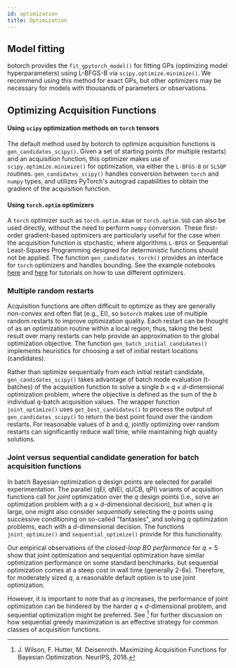 ```yaml
---
id: optimization
title: Optimization
---
```


## Model fitting

botorch provides the `fit_gpytorch_model()` for fitting GPs (optimizing model
hyperparameters) using L-BFGS-B via `scipy.optimize.minimize()`. We recommend
using this method for exact GPs, but other optimizers may be necessary for models
with thousands of parameters or observations.

## Optimizing Acquisition Functions

#### Using `scipy` optimization methods on `torch` tensors

The default method used by botorch to optimize acquisition functions is
`gen_candidates_scipy()`. Given a set of starting points (for multiple restarts)
and an acquisition function, this optimizer makes use of `scipy.optimize.minimize()`
for optimization, via either the `L-BFGS-B` or `SLSQP` routines. `gen_candidates_scipy()`
handles conversion between `torch` and `numpy` types, and utilizes PyTorch's
autograd capabilities to obtain the gradient of the acquisition function.

#### Using `torch.optim` optimizers

A `torch` optimizer such as `torch.optim.Adam` or `torch.optim.SGD` can also be
used directly, without the need to perform `numpy` conversion. These first-order
gradient-based optimizers are particularly useful for the case when the
acquisition function is stochastic, where algorithms `L-BFGS` or Sequential
Least-Squares Programming designed for deterministic functions should not be
applied. The function `gen_candidates_torch()` provides an interface for `torch`
optimizers and handles bounding. See the example notebooks
[here](../tutorials/compare_mc_analytic_acquisition) and
[here](../tutorials/optimize_stochastic) for tutorials on how to use different optimizers.

### Multiple random restarts

Acquisition functions are often difficult to optimize as they are generally
non-convex and often flat (e.g., EI), so `botorch` makes use of multiple random
restarts to improve optimization quality. Each restart can be thought of as an
optimization routine within a local region; thus, taking the best result over
many restarts can help provide an approximation to the global optimization
objective. The function `gen_batch_initial_candidates()` implements heuristics
for choosing a set of initial restart locations (candidates).

Rather than optimize sequentially from each initial restart
candidate, `gen_candidates_scipy()` takes advantage of batch mode
evaluation (t-batches) of the acquisition function to solve a single
$b \times q \times d$-dimensional optimization problem, where the objective is
defined as the sum of the $b$ individual q-batch acquisition values.
The wrapper function `joint_optimize()` uses `get_best_candidates()` to process the
output of `gen_candidates_scipy()` to return the best point found over the random
restarts. For reasonable values of $b$ and $q$, jointly optimizing over random
restarts can significantly reduce wall time, while maintaining high quality
solutions.

### Joint versus sequential candidate generation for batch acquisition functions

In batch Bayesian optimization $q$ design points are selected for parallel
experimentation. The parallel (qEI, qNEI, qUCB, qPI) variants of acquisition
functions call for *joint* optimization over the $q$ design points (i.e., solve
an optimization problem with a $q \times d$-dimensional decision), but when $q$ is
large, one might also consider *sequentially* selecting the $q$ points using
successive conditioning on so-called "fantasies", and solving $q$ optimization
problems, each with a $d$-dimensional decision. The functions `joint_optimize()`
and `sequential_optimize()` provide for this functionality.

Our empirical observations of the *closed-loop BO performance* for $q = 5$ show
that joint optimization and sequential optimization have similar optimization
performance on some standard benchmarks, but sequential optimization comes at a
steep cost in wall time (generally 2-6x). Therefore, for moderately sized $q$,
a reasonable default option is to use joint optimization.

However, it is important to note that as $q$ increases, the performance of joint
optimization can be hindered by the harder $q \times d$-dimensional problem, and
sequential optimization might be preferred. See [^Wilson2018] for further
discussion on how sequential greedy maximization is an effective strategy for
common classes of acquisition functions.

[^Wilson2018]: J. Wilson, F. Hutter, M. Deisenroth. Maximizing Acquisition
Functions for Bayesian Optimization. NeurIPS, 2018.
